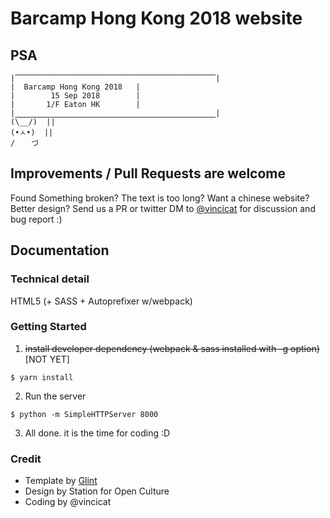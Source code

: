 # Barcamp Hong Kong 2018 website

## PSA
```
|⎺⎺⎺⎺⎺⎺⎺⎺⎺⎺⎺⎺⎺⎺⎺⎺⎺⎺⎺⎺⎺⎺⎺⎺⎺⎺⎺|
|  Barcamp Hong Kong 2018   |
|        15 Sep 2018        |
|       1/F Eaton HK        |
|⎽⎽⎽⎽⎽⎽⎽⎽⎽⎽⎽⎽⎽⎽⎽⎽⎽⎽⎽⎽⎽⎽⎽⎽⎽⎽⎽|
(\__/)  ||
(•ㅅ•)  ||
/ 　 づ
```

## Improvements / Pull Requests are welcome
Found Something broken? The text is too long? Want a chinese website? Better design? Send us a PR or twitter DM to [@vincicat](http://twitter.com/vincicat) for discussion and bug report :)

## Documentation
### Technical detail
HTML5 (+ SASS + Autoprefixer w/webpack)

### Getting Started
1. ~~install developer dependency (webpack & sass installed with -g option)~~ [NOT YET]
  ```
  $ yarn install
  ```
2. Run the server
  ```
  $ python -m SimpleHTTPServer 8000
  ```
3. All done. it is the time for coding :D

### Credit
- Template by [Glint](https://colorlib.com/wp/template/glint/)
- Design by Station for Open Culture
- Coding by @vincicat